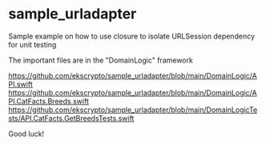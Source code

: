 # sample_urladapter
Sample example on how to use closure to isolate URLSession dependency for unit testing

The important files are in the "DomainLogic" framework

https://github.com/ekscrypto/sample_urladapter/blob/main/DomainLogic/API.swift
https://github.com/ekscrypto/sample_urladapter/blob/main/DomainLogic/API.CatFacts.Breeds.swift
https://github.com/ekscrypto/sample_urladapter/blob/main/DomainLogicTests/API.CatFacts.GetBreedsTests.swift

Good luck!
